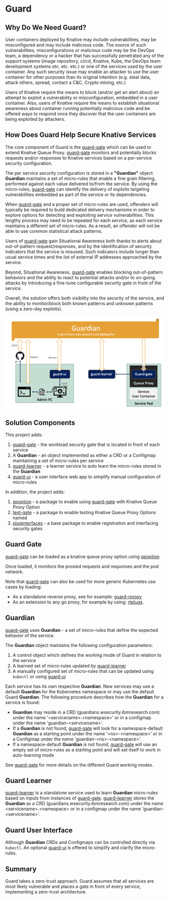 # Guard

## Why Do We Need Guard?

User containers deployed by Knative may include vulnerabilities, may be misconfigured and may include malicious code. The source of such vulnerabilities, misconfigurations or malicious code may be the DevOps team, a dependency or a hacker that has successfully penetrated any of the support systems (image repository, ci/cd, Knative, Kube, the DevOps team development systems etc. etc. etc.) or one of the services used by the user container. Any such security issue may enable an attacker to use the user container for other purposes than its original intention (e.g. steal data, attack others, spread, contact a C&C, Crypto mining, etc.)

Users of Knative require the means to block (and/or get an alert about) an attempt to exploit a vulnerability or misconfiguration, embedded in a user container. Also, users of Knative require the means to establish situational awareness about container running potentially malicious code and be offered ways to respond once they discover that the user containers are being exploited by attackers.

## How Does Guard Help Secure Knative Services

The core component of Guard is the [guard-gate](pkg/guard-gate) which can be used to extend Knative Queue Proxy. [guard-gate](pkg/guard-gate) monitors and potentially blocks requests and/or responses to Knative services based on a per-service security configuration.

The per service security configuration is stored in a **"Guardian"** object. **Guardian** maintains a set of micro-rules that enable a fine grain filtering, performed against each value delivered to/from the service.
By using the micro-rules, [guard-gate](pkg/guard-gate) can identify the delivery of exploits targeting vulnerabilities embedded as part of the service or its dependencies.

When [guard-gate](pkg/guard-gate) and a proper set of micro-rules are used, offenders will typically be required to build dedicated delivery mechanisms in order to explore options for detecting and exploiting service vulnerabilities. This lengthy process may need to be repeated for each service, as each service maintains a different set of micro-rules. As a result, an offender will not be able to use common statistical attack patterns.  

Users of [guard-gate](pkg/guard-gate) gain Situational Awareness both thanks to alerts about out-of-pattern request/responses, and by the identification of security indicators that the service is misused. Such indicators include longer than usual  service times and the list of external IP addresses approached by the service.

Beyond, Situational Awareness, [guard-gate](pkg/guard-gate) enables blocking out-of-pattern behaviors and the ability to react to potential attacks and/or to on-going attacks by introducing a fine-tune configurable security gate in front of the service.

Overall, the solution offers both visibility into the security of the service, and the ability to monitor/block both known patterns and unknown patterns (using a zero-day exploits).

<p align="center">
    <img src="img/GuardInKnative.png" width="700"  />
</p>

## Solution Components

This project adds:

1. [guard-gate](pkg/guard-gate) - the workload security gate that is located in front of each service
1. A **Guardian**  - an object implemented as either a CRD or a Configmap maintaining a set of micro-rules per service
1. [guard-learner](cmd/guard-learner) - a learner service to auto learn the micro-rules stored in the **Guardian**
1. [guard-ui](cmd/guard-ui) - a user interface web app to simplify manual configuration of micro-rules

In addition, the project adds:

1. [qpoption](pkg/qpoption) - a package to enable using [guard-gate](pkg/guard-gate) with Knative Queue Proxy Option
1. [test-gate](pkg/test-gate) - a package to enable testing Knative Queue Proxy Options named
1. [pluginterfaces](pkg/pluginterfaces) - a base package to enable registration and interfacing security gates

## Guard Gate

[guard-gate](pkg/guard-gate) can be loaded as a knative queue proxy option using [qpoption](pkg/qpoption)

Once loaded, it monitors the proxied requests and responses and the pod network.

Note that [guard-gate](pkg/guard-gate) can also be used for more generic Kubernetes use cases by loading:

- As a standalone reverse proxy, see for example: [guard-rproxy](https://github.com/IBM/workload-security-guard/tree/main/cmd/guard-rproxy)
- As an extension to any go proxy, for example by using: [rtplugs](https://github.com/IBM/go-security-plugs/tree/main/rtplugs).

## Guardian

[guard-gate](pkg/guard-gate) uses **Guardian** - a set of micro-rules that define the expected behavior of the service.

The **Guardian** object maintains the following configuration parameters:

1. A control object which defines the working mode of Guard in relation to the service
1. A learned set of micro-rules updated by [guard-learner](cmd/guard-learner)
1. A manually configured set of micro-rules that can be updated using `kubectl` or using [guard-ui](cmd/guard-ui)  

Each service has its own respective **Guardian**. New services may use a default **Guardian** for the Kubernetes namespace or may use the default Guard **Guardian**. The following procedure describes how the **Guardian** for a service is found:

- **Guardian** may reside in a CRD (guardians.wsecurity.ibmresearch.com) under the name '\<servicename\>.\<namespace\>' or in a configmap under the name 'guardian-\<servicename\>'.
- If a **Guardian** is not found, [guard-gate](pkg/guard-gate) will look for a namespace-default **Guardian** as a starting point under the name  '\<ns\>-\<namespace\>' or in a Configmap under the name 'guardian-\<ns\>-\<namespace\>'.  
- If a namespace-default **Guardian** is not found, [guard-gate](pkg/guard-gate) will use an empty set of micro-rules as a starting point and will set itself to work in auto-learning mode

See [guard-gate](pkg/guard-gate) for more details on the different Guard working modes.

## Guard Learner

[guard-learner](cmd/guard-learner) is a standalone service used to learn **Guardian** micro-rules based on inputs from instances of [guard-gate](pkg/guard-gate). [guard-learner](cmd/guard-learner) stores the **Guardian** as a CRD (guardians.wsecurity.ibmresearch.com) under the name \<servicename\>.\<namespace\> or in a configmap under the name 'guardian-\<servicename\>'.

## Guard User Interface

Although **Guardian** CRDs and Configmaps can be controlled directly via `kubectl`. An optional [guard-ui](cmd/guard-ui) is offered to simplify and clarify the micro-rules.

## Summary

Guard takes a zero-trust approach. Guard assumes that all services are most likely vulnerable and places a gate in front of every service, implementing a zero-trust architecture.
